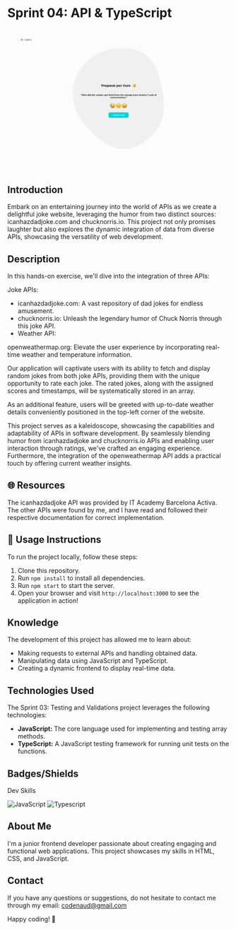 # Sprint 04: API & TypeScript

[![IT Academy](img/git-screenshot.png)](https://codenaud.github.io/sprint-04/)

## Introduction

Embark on an entertaining journey into the world of APIs as we create a delightful joke website, leveraging the humor from two distinct sources: icanhazdadjoke.com and chucknorris.io. This project not only promises laughter but also explores the dynamic integration of data from diverse APIs, showcasing the versatility of web development.

## Description

In this hands-on exercise, we'll dive into the integration of three APIs:

Joke APIs:

- icanhazdadjoke.com: A vast repository of dad jokes for endless amusement.
- chucknorris.io: Unleash the legendary humor of Chuck Norris through this joke API.
- Weather API:

openweathermap.org: Elevate the user experience by incorporating real-time weather and temperature information.

Our application will captivate users with its ability to fetch and display random jokes from both joke APIs, providing them with the unique opportunity to rate each joke. The rated jokes, along with the assigned scores and timestamps, will be systematically stored in an array.

As an additional feature, users will be greeted with up-to-date weather details conveniently positioned in the top-left corner of the website.

This project serves as a kaleidoscope, showcasing the capabilities and adaptability of APIs in software development. By seamlessly blending humor from icanhazdadjoke and chucknorris.io APIs and enabling user interaction through ratings, we've crafted an engaging experience. Furthermore, the integration of the openweathermap API adds a practical touch by offering current weather insights.

## 🌐 Resources

The icanhazdadjoke API was provided by IT Academy Barcelona Activa. The other APIs were found by me, and I have read and followed their respective documentation for correct implementation.

## 🚦 Usage Instructions

To run the project locally, follow these steps:

1. Clone this repository.
2. Run `npm install` to install all dependencies.
3. Run `npm start` to start the server.
4. Open your browser and visit `http://localhost:3000` to see the application in action!

## Knowledge

The development of this project has allowed me to learn about:

- Making requests to external APIs and handling obtained data.
- Manipulating data using JavaScript and TypeScript.
- Creating a dynamic frontend to display real-time data.

## Technologies Used

The Sprint 03: Testing and Validations project leverages the following technologies:

- **JavaScript:** The core language used for implementing and testing array methods.
- **TypeScript:** A JavaScript testing framework for running unit tests on the functions.

## Badges/Shields

Dev Skills

![JavaScript](https://img.shields.io/badge/JavaScript-F7DF1E?style=for-the-badge&logo=javascript&logoColor=black)
![Typescript](https://img.shields.io/badge/TypeScript-007ACC?style=for-the-badge&logo=typescript&logoColor=white)

## About Me

I'm a junior frontend developer passionate about creating engaging and functional web applications. This project showcases my skills in HTML, CSS, and JavaScript.

## Contact

If you have any questions or suggestions, do not hesitate to contact me through my email: [codenaud@gmail.com](mailto:codenaud@gmail.com)

Happy coding! 🚀
